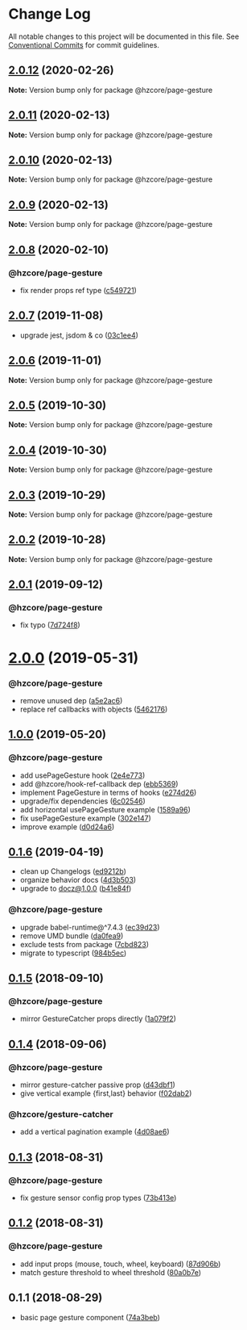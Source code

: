 # Change Log

All notable changes to this project will be documented in this file.
See [Conventional Commits](https://conventionalcommits.org) for commit guidelines.

## [2.0.12](https://github.com/hzdg/hz-core/compare/@hzcore/page-gesture@2.0.11...@hzcore/page-gesture@2.0.12) (2020-02-26)

**Note:** Version bump only for package @hzcore/page-gesture





## [2.0.11](https://github.com/hzdg/hz-core/compare/@hzcore/page-gesture@2.0.10...@hzcore/page-gesture@2.0.11) (2020-02-13)

**Note:** Version bump only for package @hzcore/page-gesture





## [2.0.10](https://github.com/hzdg/hz-core/compare/@hzcore/page-gesture@2.0.9...@hzcore/page-gesture@2.0.10) (2020-02-13)

**Note:** Version bump only for package @hzcore/page-gesture





## [2.0.9](https://github.com/hzdg/hz-core/compare/@hzcore/page-gesture@2.0.8...@hzcore/page-gesture@2.0.9) (2020-02-13)

**Note:** Version bump only for package @hzcore/page-gesture





## [2.0.8](https://github.com/hzdg/hz-core/compare/@hzcore/page-gesture@2.0.7...@hzcore/page-gesture@2.0.8) (2020-02-10)


### @hzcore/page-gesture

* fix render props ref type ([c549721](https://github.com/hzdg/hz-core/commit/c549721))


## [2.0.7](https://github.com/hzdg/hz-core/compare/@hzcore/page-gesture@2.0.6...@hzcore/page-gesture@2.0.7) (2019-11-08)


* upgrade jest, jsdom & co ([03c1ee4](https://github.com/hzdg/hz-core/commit/03c1ee4))


## [2.0.6](https://github.com/hzdg/hz-core/compare/@hzcore/page-gesture@2.0.5...@hzcore/page-gesture@2.0.6) (2019-11-01)

**Note:** Version bump only for package @hzcore/page-gesture





## [2.0.5](https://github.com/hzdg/hz-core/compare/@hzcore/page-gesture@2.0.4...@hzcore/page-gesture@2.0.5) (2019-10-30)

**Note:** Version bump only for package @hzcore/page-gesture





## [2.0.4](https://github.com/hzdg/hz-core/compare/@hzcore/page-gesture@2.0.3...@hzcore/page-gesture@2.0.4) (2019-10-30)

**Note:** Version bump only for package @hzcore/page-gesture





## [2.0.3](https://github.com/hzdg/hz-core/compare/@hzcore/page-gesture@2.0.2...@hzcore/page-gesture@2.0.3) (2019-10-29)

**Note:** Version bump only for package @hzcore/page-gesture





## [2.0.2](https://github.com/hzdg/hz-core/compare/@hzcore/page-gesture@2.0.1...@hzcore/page-gesture@2.0.2) (2019-10-28)

**Note:** Version bump only for package @hzcore/page-gesture





## [2.0.1](https://github.com/hzdg/hz-core/compare/@hzcore/page-gesture@2.0.0...@hzcore/page-gesture@2.0.1) (2019-09-12)


### @hzcore/page-gesture

* fix typo ([7d724f8](https://github.com/hzdg/hz-core/commit/7d724f8))


# [2.0.0](https://github.com/hzdg/hz-core/compare/@hzcore/page-gesture@1.0.0...@hzcore/page-gesture@2.0.0) (2019-05-31)


### @hzcore/page-gesture

* remove unused dep ([a5e2ac6](https://github.com/hzdg/hz-core/commit/a5e2ac6))
* replace ref callbacks with objects ([5462176](https://github.com/hzdg/hz-core/commit/5462176))


## [1.0.0](https://github.com/hzdg/hz-core/compare/@hzcore/page-gesture@0.1.6...@hzcore/page-gesture@1.0.0) (2019-05-20)


### @hzcore/page-gesture

* add usePageGesture hook ([2e4e773](https://github.com/hzdg/hz-core/commit/2e4e773))
* add @hzcore/hook-ref-callback dep ([ebb5369](https://github.com/hzdg/hz-core/commit/ebb5369))
* implement PageGesture in terms of hooks ([e274d26](https://github.com/hzdg/hz-core/commit/e274d26))
* upgrade/fix dependencies ([6c02546](https://github.com/hzdg/hz-core/commit/6c02546))
* add horizontal usePageGesture example ([1589a96](https://github.com/hzdg/hz-core/commit/1589a96))
* fix usePageGesture example ([302e147](https://github.com/hzdg/hz-core/commit/302e147))
* improve example ([d0d24a6](https://github.com/hzdg/hz-core/commit/d0d24a6))


## [0.1.6](https://github.com/hzdg/hz-core/compare/@hzcore/page-gesture@0.1.5...@hzcore/page-gesture@0.1.6) (2019-04-19)


* clean up Changelogs ([ed9212b](https://github.com/hzdg/hz-core/commit/ed9212b))
* organize behavior docs ([4d3b503](https://github.com/hzdg/hz-core/commit/4d3b503))
* upgrade to docz@1.0.0 ([b41e84f](https://github.com/hzdg/hz-core/commit/b41e84f))

### @hzcore/page-gesture

* upgrade babel-runtime@^7.4.3 ([ec39d23](https://github.com/hzdg/hz-core/commit/ec39d23))
* remove UMD bundle ([da0fea9](https://github.com/hzdg/hz-core/commit/da0fea9))
* exclude tests from package ([7cbd823](https://github.com/hzdg/hz-core/commit/7cbd823))
* migrate to typescript ([984b5ec](https://github.com/hzdg/hz-core/commit/984b5ec))


## [0.1.5](https://github.com/hzdg/hz-core/compare/@hzcore/page-gesture@0.1.4...@hzcore/page-gesture@0.1.5) (2018-09-10)


### @hzcore/page-gesture

* mirror GestureCatcher props directly ([1a079f2](https://github.com/hzdg/hz-core/commit/1a079f2))


## [0.1.4](https://github.com/hzdg/hz-core/compare/@hzcore/page-gesture@0.1.3...@hzcore/page-gesture@0.1.4) (2018-09-06)


### @hzcore/page-gesture

* mirror gesture-catcher passive prop ([d43dbf1](https://github.com/hzdg/hz-core/commit/d43dbf1))
* give vertical example {first,last} behavior ([f02dab2](https://github.com/hzdg/hz-core/commit/f02dab2))

### @hzcore/gesture-catcher

* add a vertical pagination example ([4d08ae6](https://github.com/hzdg/hz-core/commit/4d08ae6))


## [0.1.3](https://github.com/hzdg/hz-core/compare/@hzcore/page-gesture@0.1.2...@hzcore/page-gesture@0.1.3) (2018-08-31)


### @hzcore/page-gesture

* fix gesture sensor config prop types ([73b413e](https://github.com/hzdg/hz-core/commit/73b413e))


## [0.1.2](https://github.com/hzdg/hz-core/compare/@hzcore/page-gesture@0.1.1...@hzcore/page-gesture@0.1.2) (2018-08-31)


### @hzcore/page-gesture

* add input props (mouse, touch, wheel, keyboard) ([87d906b](https://github.com/hzdg/hz-core/commit/87d906b))
* match gesture threshold to wheel threshold ([80a0b7e](https://github.com/hzdg/hz-core/commit/80a0b7e))


## 0.1.1 (2018-08-29)


* basic page gesture component ([74a3beb](https://github.com/hzdg/hz-core/commit/74a3beb))
